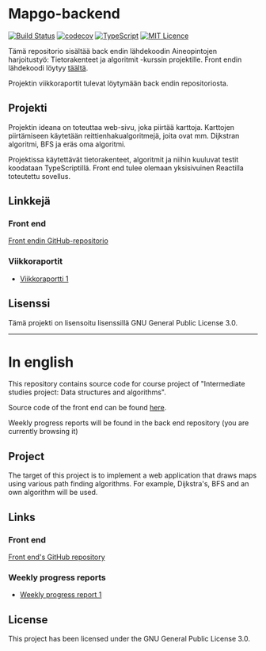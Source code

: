 # Mapgo-backend


[![Build Status](https://travis-ci.org/alehuo/mapgo-backend.svg?branch=master)](https://travis-ci.org/alehuo/mapgo-backend)
[![codecov](https://codecov.io/gh/alehuo/mapgo-backend/branch/master/graph/badge.svg)](https://codecov.io/gh/alehuo/mapgo-backend)
[![TypeScript](https://badges.frapsoft.com/typescript/code/typescript.svg?v=101)](https://github.com/ellerbrock/typescript-badges/)
[![MIT Licence](https://badges.frapsoft.com/os/mit/mit.png?v=102)](https://opensource.org/licenses/mit-license.php)

Tämä repositorio sisältää back endin lähdekoodin Aineopintojen harjoitustyö: Tietorakenteet ja algoritmit -kurssin projektille. Front endin lähdekoodi löytyy [täältä](https://github.com/alehuo/mapgo-frontend). 

Projektin viikkoraportit tulevat löytymään back endin repositoriosta.

## Projekti

Projektin ideana on toteuttaa web-sivu, joka piirtää karttoja. Karttojen piirtämiseen käytetään reittienhakualgoritmejä, joita ovat mm. Dijkstran algoritmi, BFS ja eräs oma algoritmi.

Projektissa käytettävät tietorakenteet, algoritmit ja niihin kuuluvat testit koodataan TypeScriptillä. Front end tulee olemaan yksisivuinen Reactilla toteutettu sovellus.

## Linkkejä

### Front end

[Front endin GitHub-repositorio](https://github.com/alehuo/mapgo-frontend)

### Viikkoraportit

- [Viikkoraportti 1](https://github.com/alehuo/mapgo-backend/blob/master/doc/Viikkoraportti1.md)

## Lisenssi

Tämä projekti on lisensoitu lisenssillä GNU General Public License 3.0.

-------------------------------------------

# In english

This repository contains source code for course project of "Intermediate studies project: Data structures and algorithms".

Source code of the front end can be found [here](https://github.com/alehuo/mapgo-frontend). 

Weekly progress reports will be found in the back end repository (you are currently browsing it)

## Project

The target of this project is to implement a web application that draws maps using various path finding algorithms. For example, Dijkstra's, BFS and an own algorithm will be used.

## Links

### Front end

[Front end's GitHub repository](https://github.com/alehuo/mapgo-frontend)

### Weekly progress reports

- [Weekly progress report 1](https://github.com/alehuo/mapgo-backend/blob/master/doc/Viikkoraportti1.md)

## License

This project has been licensed under the GNU General Public License 3.0.